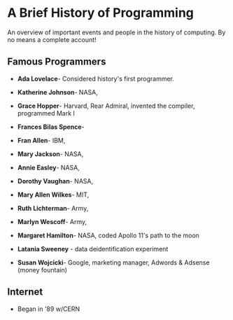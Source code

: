 # A Brief History of Programming

An overview of important events and people in the history of computing. By no means a complete account!

## Famous Programmers

* **Ada Lovelace**- Considered history's first programmer.
* **Katherine Johnson**- NASA,
* **Grace Hopper**- Harvard, Rear Admiral, invented the compiler, programmed Mark I
* **Frances Bilas Spence**-
* **Fran Allen**- IBM,
* **Mary Jackson**- NASA,
* **Annie Easley**- NASA,
* **Dorothy Vaughan**- NASA,
* **Mary Allen Wilkes**- MIT,
* **Ruth Lichterman**- Army,
* **Marlyn Wescoff**- Army,
* **Margaret Hamilton**- NASA, coded Apollo 11's path to the moon
* **Latania Sweeney** - data deidentification experiment

* **Susan Wojcicki**- Google, marketing manager, Adwords & Adsense (money fountain)

## Internet

* Began in '89 w/CERN
